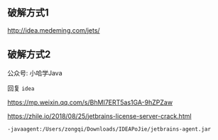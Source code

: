 ## 破解方式1

http://idea.medeming.com/jets/



## 破解方式2

公众号:  小哈学Java

回复 `idea`

https://mp.weixin.qq.com/s/BhMI7ERT5as1GA-9hZPZaw



https://zhile.io/2018/08/25/jetbrains-license-server-crack.html

```
-javaagent:/Users/zongqi/Downloads/IDEAPoJie/jetbrains-agent.jar
```


